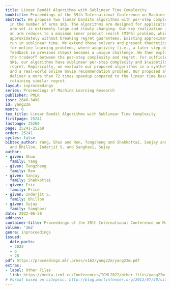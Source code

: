 ```yaml
---
title: Linear Bandit Algorithms with Sublinear Time Complexity
booktitle: Proceedings of the 39th International Conference on Machine Learning
abstract: We propose two linear bandits algorithms with per-step complexity sublinear
  in the number of arms $K$. The algorithms are designed for applications where the
  arm set is extremely large and slowly changing. Our key realization is that choosing
  an arm reduces to a maximum inner product search (MIPS) problem, which can be solved
  approximately without breaking regret guarantees. Existing approximate MIPS solvers
  run in sublinear time. We extend those solvers and present theoretical guarantees
  for online learning problems, where adaptivity (i.e., a later step depends on the
  feedback in previous steps) becomes a unique challenge. We then explicitly characterize
  the tradeoff between the per-step complexity and regret. For sufficiently large
  $K$, our algorithms have sublinear per-step complexity and $\widetilde O(\sqrt{T})$
  regret. Empirically, we evaluate our proposed algorithms in a synthetic environment
  and a real-world online movie recommendation problem. Our proposed algorithms can
  deliver a more than 72 times speedup compared to the linear time baselines while
  retaining similar regret.
layout: inproceedings
series: Proceedings of Machine Learning Research
publisher: PMLR
issn: 2640-3498
id: yang22m
month: 0
tex_title: Linear Bandit Algorithms with Sublinear Time Complexity
firstpage: 25241
lastpage: 25260
page: 25241-25260
order: 25241
cycles: false
bibtex_author: Yang, Shuo and Ren, Tongzheng and Shakkottai, Sanjay and Price, Eric
  and Dhillon, Inderjit S. and Sanghavi, Sujay
author:
- given: Shuo
  family: Yang
- given: Tongzheng
  family: Ren
- given: Sanjay
  family: Shakkottai
- given: Eric
  family: Price
- given: Inderjit S.
  family: Dhillon
- given: Sujay
  family: Sanghavi
date: 2022-06-28
address:
container-title: Proceedings of the 39th International Conference on Machine Learning
volume: '162'
genre: inproceedings
issued:
  date-parts:
  - 2022
  - 6
  - 28
pdf: https://proceedings.mlr.press/v162/yang22m/yang22m.pdf
extras:
- label: Other Files
  link: https://media.icml.cc/Conferences/ICML2022/other_files/yang22m-supp.zip
# Format based on citeproc: http://blog.martinfenner.org/2013/07/30/citeproc-yaml-for-bibliographies/
---
```

